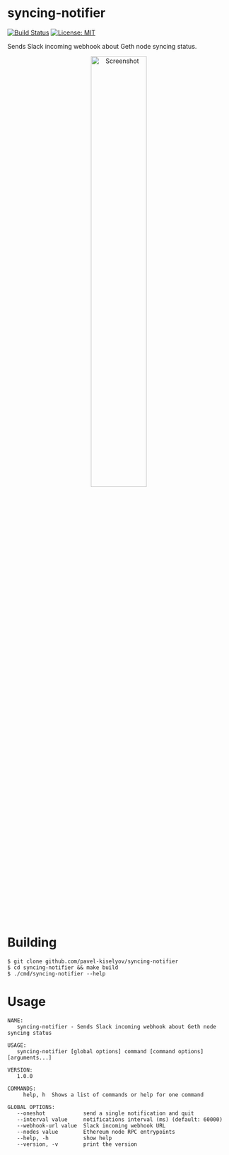 # syncing-notifier

[![Build Status](https://travis-ci.org/pavel-kiselyov/syncing-notifier.svg?branch=master)](https://travis-ci.org/pavel-kiselyov/syncing-notifier) [![License: MIT](https://img.shields.io/badge/License-MIT-blue.svg)](https://opensource.org/licenses/MIT)

Sends Slack incoming webhook about Geth node syncing status.

<p align="center">
    <img src="https://i.imgur.com/N6dKA0C.png" width="50%" height="50%" alt="Screenshot" title="Example usage">
</p>

# Building

    $ git clone github.com/pavel-kiselyov/syncing-notifier
    $ cd syncing-notifier && make build
    $ ./cmd/syncing-notifier --help

# Usage

```
NAME:
   syncing-notifier - Sends Slack incoming webhook about Geth node syncing status

USAGE:
   syncing-notifier [global options] command [command options] [arguments...]

VERSION:
   1.0.0

COMMANDS:
     help, h  Shows a list of commands or help for one command

GLOBAL OPTIONS:
   --oneshot            send a single notification and quit
   --interval value     notifications interval (ms) (default: 60000)
   --webhook-url value  Slack incoming webhook URL
   --nodes value        Ethereum node RPC entrypoints
   --help, -h           show help
   --version, -v        print the version
```

